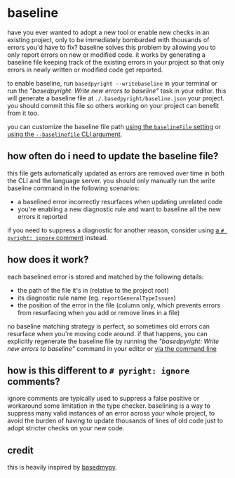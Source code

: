 # baseline

have you ever wanted to adopt a new tool or enable new checks in an existing project, only to be immediately bombarded with thousands of errors you'd have to fix? baseline solves this problem by allowing you to only report errors on new or modified code. it works by generating a baseline file keeping track of the existing errors in your project so that only errors in newly written or modified code get reported.

to enable baseline, run `basedpyright --writebaseline` in your terminal or run the _"basedpyright: Write new errors to baseline"_ task in your editor. this will generate a baseline file at `./.basedpyright/baseline.json` your project. you should commit this file so others working on your project can benefit from it too.

you can customize the baseline file path [using the `baselineFile` setting](../configuration/config-files.md#baselineFile) or [using the `--baselinefile` CLI argument](../configuration/command-line.md#command-line).

## how often do i need to update the baseline file?

this file gets automatically updated as errors are removed over time in both the CLI and the language server. you should only manually run the write baseline command in the following scenarios:

-   a baselined error incorrectly resurfaces when updating unrelated code
-   you're enabling a new diagnostic rule and want to baseline all the new errors it reported

if you need to suppress a diagnostic for another reason, consider using [a `# pyright: ignore` comment](../configuration/comments.md#prefer-pyrightignore-comments) instead.

## how does it work?

each baselined error is stored and matched by the following details:

-   the path of the file it's in (relative to the project root)
-   its diagnostic rule name (eg. `reportGeneralTypeIssues`)
-   the position of the error in the file (column only, which prevents errors from resurfacing when you add or remove lines in a file)

no baseline matching strategy is perfect, so sometimes old errors can resurface when you're moving code around. if that happens, you can explicitly regenerate the baseline file by running the _"basedpyright: Write new errors to baseline"_ command in your editor or [via the command line](https://docs.basedpyright.com/latest/configuration/command-line/#regenerating-the-baseline-file)

## how is this different to `# pyright: ignore` comments?

ignore comments are typically used to suppress a false positive or workaround some limitation in the type checker. baselining is a way to suppress many valid instances of an error across your whole project, to avoid the burden of having to update thousands of lines of old code just to adopt stricter checks on your new code.

## credit

this is heavily inspired by [basedmypy](https://kotlinisland.github.io/basedmypy/baseline).
